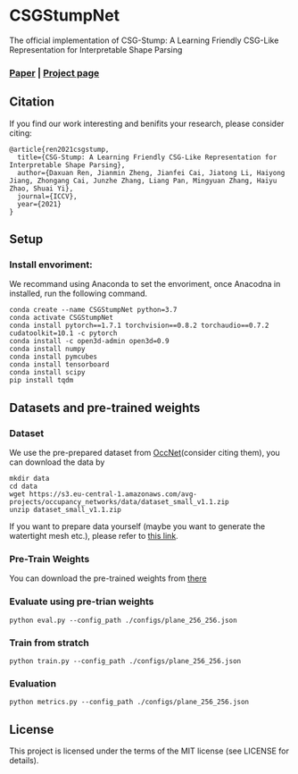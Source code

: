 # CSGStumpNet
The official implementation of CSG-Stump: A Learning Friendly CSG-Like Representation for Interpretable Shape Parsing

### [Paper](https://arxiv.org/abs/666.666) |   [Project page](https://kimren227.github.io/projects/CSGStump/)

## Citation
If you find our work interesting and benifits your research, please consider citing:

	@article{ren2021csgstump,
	  title={CSG-Stump: A Learning Friendly CSG-Like Representation for Interpretable Shape Parsing},
	  author={Daxuan Ren, Jianmin Zheng, Jianfei Cai, Jiatong Li, Haiyong Jiang, Zhongang Cai, Junzhe Zhang, Liang Pan, Mingyuan Zhang, Haiyu Zhao, Shuai Yi},
	  journal={ICCV},
	  year={2021}
	}


## Setup
### Install envoriment:
We recommand using Anaconda to set the envoriment, once Anacodna in installed, run the following command.

```
conda create --name CSGStumpNet python=3.7
conda activate CSGStumpNet
conda install pytorch==1.7.1 torchvision==0.8.2 torchaudio==0.7.2 cudatoolkit=10.1 -c pytorch
conda install -c open3d-admin open3d=0.9
conda install numpy
conda install pymcubes
conda install tensorboard
conda install scipy
pip install tqdm
```

## Datasets and pre-trained weights
### Dataset
We use the pre-prepared dataset from [OccNet](https://github.com/autonomousvision/occupancy_networks)(consider citing them), you can download the data by 
```
mkdir data
cd data
wget https://s3.eu-central-1.amazonaws.com/avg-projects/occupancy_networks/data/dataset_small_v1.1.zip
unzip dataset_small_v1.1.zip
```

If you want to prepare data yourself (maybe you want to generate the watertight mesh etc.), please refer to [this link](https://github.com/autonomousvision/occupancy_networks/tree/master/external/mesh-fusion).

### Pre-Train Weights
You can download the pre-trained weights from [there]()

### Evaluate using pre-trian weights
```
python eval.py --config_path ./configs/plane_256_256.json
```
### Train from stratch
```
python train.py --config_path ./configs/plane_256_256.json
```
### Evaluation
```
python metrics.py --config_path ./configs/plane_256_256.json
```

## License
This project is licensed under the terms of the MIT license (see LICENSE for details).





